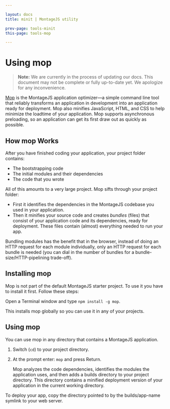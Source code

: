 ```yaml
---

layout: docs
title: minit | MontageJS utility

prev-page: tools-minit
this-page: tools-mop

---
```


# Using mop

>**Note:** We are currently in the process of updating our docs. This document may not be complete or fully up-to-date yet. We apologize for any inconvenience.

<a href="https://github.com/montagejs/mop#montage-optimizer" target="_blank">Mop</a>  is the MontageJS application optimizer&#8212;a simple command line tool that reliably transforms an application in development into an application ready for deployment. Mop also minifies JavaScript, HTML, and CSS to help minimize the loadtime of your application. Mop supports asynchronous preloading, so an application can get its first draw out as quickly as possible.

## How mop Works

After you have finished coding your application, your project folder contains:

* The bootstrapping code
* The initial modules and their dependencies
* The code that you wrote

All of this amounts to a very large project. Mop sifts through your project folder:

* First it identifies the dependencies in the MontageJS codebase you used in your application.
* Then it minifies your source code and creates *bundles* (files) that consist of your application code and its dependencies, ready for deployment. These files contain (almost) everything needed to run your app.

Bundling modules has the benefit that in the browser, instead of doing an HTTP request for each module individually, only an HTTP request for each bundle is needed (you can dial in the number of bundles for a bundle-size/HTTP-pipelining trade-off).

## Installing mop

Mop is not part of the default MontageJS starter project. To use it you have to install it first. Follow these steps:

Open a Terminal window and type `npm install -g mop`.

This installs mop globally so you can use it in any of your projects.

## Using mop

You can use mop in any directory that contains a MontageJS application.

1. Switch (`cd`) to your project directory.
2. At the prompt enter: `mop` and press Return.

    Mop analyzes the code dependencies, identifies the modules the application uses, and then adds a builds directory to your project directory. This directory contains a minified deployment version of your application in the current working directory.
    
To deploy your app, copy the directory pointed to by the builds/app-name symlink to your web server.